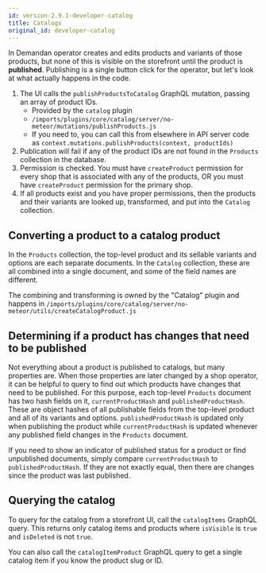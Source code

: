 ```yaml
---
id: version-2.9.1-developer-catalog
title: Catalogs
original_id: developer-catalog
---
```


In Demandan operator creates and edits products and variants of those products, but none of this is visible on the storefront until the product is **published**. Publishing is a single button click for the operator, but let's look at what actually happens in the code.

1. The UI calls the `publishProductsToCatalog` GraphQL mutation, passing an array of product IDs.
    - Provided by the `catalog` plugin
    - `/imports/plugins/core/catalog/server/no-meteor/mutations/publishProducts.js`
    - If you need to, you can call this from elsewhere in API server code as `context.mutations.publishProducts(context, productIds)`
1. Publication will fail if any of the product IDs are not found in the `Products` collection in the database.
1. Permission is checked. You must have `createProduct` permission for every shop that is associated with any of the products, OR you must have `createProduct` permission for the primary shop.
1. If all products exist and you have proper permissions, then the products and their variants are looked up, transformed, and put into the `Catalog` collection.

## Converting a product to a catalog product

In the `Products` collection, the top-level product and its sellable variants and options are each separate documents. In the `Catalog` collection, these are all combined into a single document, and some of the field names are different.

The combining and transforming is owned by the "Catalog" plugin and happens in `/imports/plugins/core/catalog/server/no-meteor/utils/createCatalogProduct.js`

## Determining if a product has changes that need to be published

Not everything about a product is published to catalogs, but many properties are. When those properties are later changed by a shop operator, it can be helpful to query to find out which products have changes that need to be published. For this purpose, each top-level `Products` document has two hash fields on it, `currentProductHash` and `publishedProductHash`. These are object hashes of all publishable fields from the top-level product and all of its variants and options. `publishedProductHash` is updated only when publishing the product while `currentProductHash` is updated whenever any published field changes in the `Products` document.

If you need to show an indicator of published status for a product or find unpublished documents, simply compare `currentProductHash` to `publishedProductHash`. If they are not exactly equal, then there are changes since the product was last published.

## Querying the catalog

To query for the catalog from a storefront UI, call the `catalogItems` GraphQL query. This returns only catalog items and products where `isVisible` is `true` and `isDeleted` is not `true`.

You can also call the `catalogItemProduct` GraphQL query to get a single catalog item if you know the product slug or ID.
